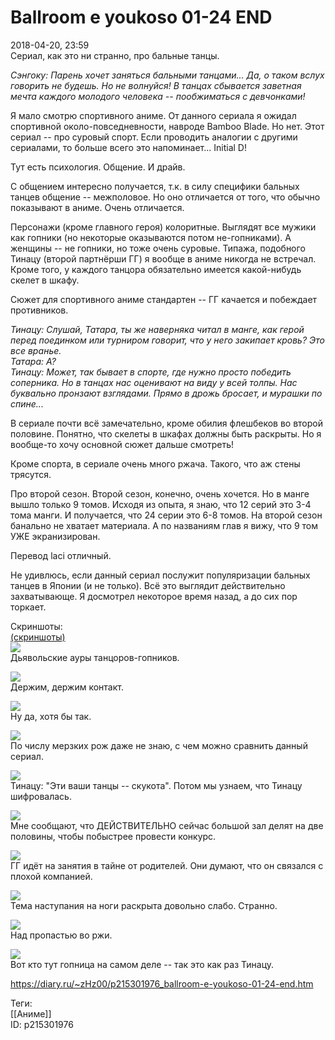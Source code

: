 Ballroom e youkoso 01-24 END
=============================

   
 2018-04-20, 23:59   
  Сериал, как это ни странно, про бальные танцы.   
   
  *Сэнгоку: Парень хочет заняться бальными танцами... Да, о таком вслух говорить не будешь. Но не волнуйся! В танцах сбывается заветная мечта каждого молодого человека -- пообжиматься с девчонками!*    
   
 Я мало смотрю спортивного аниме. От данного сериала я ожидал спортивной около-повседневности, навроде Bamboo Blade. Но нет. Этот сериал -- про суровый спорт. Если проводить аналогии с другими сериалами, то больше всего это напоминает... Initial D!   
   
 Тут есть психология. Общение. И драйв.   
   
 С общением интересно получается, т.к. в силу специфики бальных танцев общение -- межполовое. Но оно отличается от того, что обычно показывают в аниме. Очень отличается.   
   
 Персонажи (кроме главного героя) колоритные. Выглядят все мужики как гопники (но некоторые оказываются потом не-гопниками). А женщины -- не гопники, но тоже очень суровые. Типажа, подобного Тинацу (второй партнёрши ГГ) я вообще в аниме никогда не встречал. Кроме того, у каждого танцора обязательно имеется какой-нибудь скелет в шкафу.   
   
 Сюжет для спортивного аниме стандартен -- ГГ качается и побеждает противников.   
   
  *Тинацу: Слушай, Татара, ты же наверняка читал в манге, как герой перед поединком или турниром говорит, что у него закипает кровь? Это все вранье.   
 Татара: А?   
 Тинацу: Может, так бывает в спорте, где нужно просто победить соперника. Но в танцах нас оценивают на виду у всей толпы. Нас буквально пронзают взглядами. Прямо в дрожь бросает, и мурашки по спине...*    
   
 В сериале почти всё замечательно, кроме обилия флешбеков во второй половине. Понятно, что скелеты в шкафах должны быть раскрыты. Но я вообще-то хочу основной сюжет дальше смотреть!   
   
 Кроме спорта, в сериале очень много ржача. Такого, что аж стены трясутся.   
   
 Про второй сезон. Второй сезон, конечно, очень хочется. Но в манге вышло только 9 томов. Исходя из опыта, я знаю, что 12 серий это 3-4 тома манги. И получается, что 24 серии это 6-8 томов. На второй сезон банально не хватает материала. А по названиям глав я вижу, что 9 том УЖЕ экранизирован.   
   
 Перевод laci отличный.   
   
 Не удивлюсь, если данный сериал послужит популяризации бальных танцев в Японии (и не только). Всё это выглядит действительно захватывающе. Я досмотрел некоторое время назад, а до сих пор торкает.   
   
 Скриншоты:   
  [(скриншоты)](https://zHz00.diary.ru/p215301976.htm?index=1#linkmore215301976m1)       
  [![](https://i.imgur.com/9KLZFshl.jpg)](https://i.imgur.com/9KLZFsh.jpg)    
 Дьявольские ауры танцоров-гопников.   
   
  [![](https://i.imgur.com/7IoIzSXl.png)](https://i.imgur.com/7IoIzSX.png)    
 Держим, держим контакт.   
   
  [![](https://i.imgur.com/BfWwIrkl.png)](https://i.imgur.com/BfWwIrk.png)    
 Ну да, хотя бы так.   
   
  [![](https://i.imgur.com/qqmHxegl.png)](https://i.imgur.com/qqmHxeg.png)    
 По числу мерзких рож даже не знаю, с чем можно сравнить данный сериал.   
   
  [![](https://i.imgur.com/llvlr1El.jpg)](https://i.imgur.com/llvlr1E.jpg)    
 Тинацу: "Эти ваши танцы -- скукота". Потом мы узнаем, что Тинацу шифровалась.   
   
  [![](https://i.imgur.com/XwRD1M6l.jpg)](https://i.imgur.com/XwRD1M6.jpg)    
 Мне сообщают, что ДЕЙСТВИТЕЛЬНО сейчас большой зал делят на две половины, чтобы побыстрее провести конкурс.   
   
  [![](https://i.imgur.com/xp6xrADl.jpg)](https://i.imgur.com/xp6xrAD.jpg)    
 ГГ идёт на занятия в тайне от родителей. Они думают, что он связался с плохой компанией.   
   
  [![](https://i.imgur.com/23bXDAMl.jpg)](https://i.imgur.com/23bXDAM.jpg)    
 Тема наступания на ноги раскрыта довольно слабо. Странно.   
   
  [![](https://i.imgur.com/pODLiijl.png)](https://i.imgur.com/pODLiij.png)    
 Над пропастью во ржи.   
   
  [![](https://i.imgur.com/2gnd2hTl.jpg)](https://i.imgur.com/2gnd2hT.jpg)    
 Вот кто тут гопница на самом деле -- так это как раз Тинацу.   
      
    
 <https://diary.ru/~zHz00/p215301976_ballroom-e-youkoso-01-24-end.htm>   
   
 Теги:   
 [[Аниме]]   
 ID: p215301976